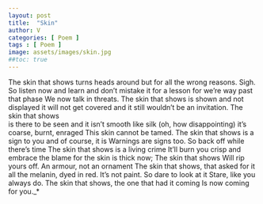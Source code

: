```yaml
---
layout: post
title:  "Skin"
author: V
categories: [ Poem ]
tags : [ Poem ]
image: assets/images/skin.jpg
##toc: true
---
```


The skin that shows 
turns heads around 
but for all the wrong reasons. 
Sigh. 
So listen now and learn 
and don’t mistake it for a lesson 
for we’re way past that phase 
We now talk in threats. 
The skin that shows 
is shown and not displayed 
it will not get covered 
and it still wouldn’t be an invitation. 
The skin that shows  
is there to be seen 
and it isn’t smooth like silk 
(oh, how disappointing) 
it’s coarse, burnt, enraged 
This skin cannot be tamed. 
The skin that shows 
is a sign to you 
and of course, it is 
Warnings are signs too. 
So back off while there’s time 
The skin that shows 
is a living crime 
It’ll burn you crisp 
and embrace the blame 
for the skin is thick now; 
The skin that shows 
Will rip yours off. 
An armour, not an ornament 
The skin that shows, 
that asked for it 
all the melanin, dyed in red. 
It’s not paint. 
So dare to look at it 
Stare, like you always do. 
The skin that shows, 
the one that had it coming 
Is now coming for you._* 
